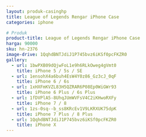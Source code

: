 ```yaml
---
layout: produk-casinghp
title: League of Legends Rengar iPhone Case
categories: iphone

# Produk
product-title: League of Legends Rengar iPhone Case
harga: 90000
sku: hn-2376
image-drive: 1QqhdBNTJdiJ1P745bvz6iKSf0pcFKZR0
gallery:
  - url: 1bwPXB09dQjwFoL1e9h6RLkOweg4gVmt0
    title: iPhone 5 / 5s / SE
  - url: 1ensohX4a6buh4EsW4Y0z86_Gz3cJ_0qF
    title: iPhone 6 / 6s
  - url: 1xHXFmKVZL83H5QZRAR6P08Ep0WiGWr93
    title: iPhone 6 Plus / 6s Plus
  - url: 1fDVPlA5-8UhqJUmWVFsV4C2iKHwoRXFy
    title: iPhone 7 / 8
  - url: 1zs-0sq--b_ss8KRcEv1V9LKRXUK75dpK
    title: iPhone 7 Plus / 8 Plus
  - url: 1QqhdBNTJdiJ1P745bvz6iKSf0pcFKZR0
    title: iPhone X
---
```

